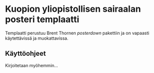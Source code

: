 # Kuopion yliopistollisen sairaalan posteri templaatti

Templaatti perustuu Brent Thornen *posterdown* pakettiin ja on vapaasti käytettävissä ja muokattavissa.

## Käyttöohjeet

Kirjoitetaan myöhemmin...


